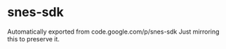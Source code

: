 # snes-sdk
Automatically exported from code.google.com/p/snes-sdk
Just mirroring this to preserve it.
